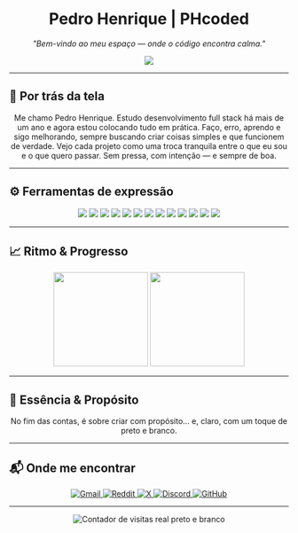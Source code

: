 <h1 align="center">Pedro Henrique  | PHcoded</h1>

<p align="center"><i>"Bem-vindo ao meu espaço — onde o código encontra calma."</i></p>

<!-- Animação com frases suaves, loop infinito -->
<p align="center">
  <img src="https://readme-typing-svg.demolab.com?font=Fira+Code&size=20&duration=3000&pause=1000&color=FFFFFF&center=true&vCenter=true&width=750&repeat=true&lines=Criar+algo+que+faz+sentido,+todo+dia.;Misturando+c%C3%B3digo+e+calma+na+mesma+medida.;Preto,+branco+e+um+toque+de+simplicidade.;Deixa+o+sil%C3%AAncio+falar+entre+as+linhas.;Fluxo+leve,+foco+no+que+importa.;Crescendo+um+passo+de+cada+vez.;Construindo+sem+pressa,+s%C3%B3+com+vontade.;Pensando+antes+de+clicar.;Programar+com+alma+e+sem+neura.;Detalhes+que+contam+hist%C3%B3ria.;coded+by+PH" />
</p>

---

## 🎨 Por trás da tela

<p align="center">
  Me chamo Pedro Henrique. Estudo desenvolvimento full stack há mais de um ano e agora estou colocando tudo em prática.  
  Faço, erro, aprendo e sigo melhorando, sempre buscando criar coisas simples e que funcionem de verdade.  
  Vejo cada projeto como uma troca tranquila entre o que eu sou e o que quero passar.  
  Sem pressa, com intenção — e sempre de boa.
</p>

---

## ⚙️ Ferramentas de expressão

<div align="center">
  <img src="https://img.shields.io/badge/HTML5-111111?style=for-the-badge&logo=html5&logoColor=white"/>
  <img src="https://img.shields.io/badge/CSS3-111111?style=for-the-badge&logo=css3&logoColor=white"/>
  <img src="https://img.shields.io/badge/JavaScript-111111?style=for-the-badge&logo=javascript&logoColor=white"/>
  <img src="https://img.shields.io/badge/Markdown-111111?style=for-the-badge&logo=markdown&logoColor=white"/>
  <img src="https://img.shields.io/badge/Node.js-111111?style=for-the-badge&logo=node.js&logoColor=white"/>
  <img src="https://img.shields.io/badge/Express.js-111111?style=for-the-badge&logo=express&logoColor=white"/>
  <img src="https://img.shields.io/badge/MongoDB-111111?style=for-the-badge&logo=mongodb&logoColor=white"/>
  <img src="https://img.shields.io/badge/JWT-111111?style=for-the-badge&logo=jsonwebtokens&logoColor=white"/>
  <img src="https://img.shields.io/badge/Git-111111?style=for-the-badge&logo=git&logoColor=white"/>
  <img src="https://img.shields.io/badge/GitHub-111111?style=for-the-badge&logo=github&logoColor=white"/>
  <img src="https://img.shields.io/badge/Vercel-111111?style=for-the-badge&logo=vercel&logoColor=white"/>
  <img src="https://img.shields.io/badge/Render-111111?style=for-the-badge&logo=render&logoColor=white"/>
  <img src="https://img.shields.io/badge/Netlify-111111?style=for-the-badge&logo=netlify&logoColor=white"/>
</div>

---

## 📈 Ritmo & Progresso

<div align="center">
  <img height="170" src="https://github-readme-stats.vercel.app/api?username=PHcoded&show_icons=true&theme=dark&hide_border=true&count_private=true&title_color=ffffff&text_color=cccccc&icon_color=ffffff&bg_color=000000" />
  <img height="170" src="https://github-readme-stats.vercel.app/api/top-langs/?username=PHcoded&layout=compact&theme=dark&hide_border=true&title_color=ffffff&text_color=cccccc&bg_color=000000" />
</div>

---

## 🪷 Essência & Propósito

<p align="center">
   No fim das contas, é sobre criar com propósito...  
  e, claro, com um toque de preto e branco.
</p>

---

## 📬 Onde me encontrar

<p align="center">
  <a href="mailto:contact.phdev@gmail.com" target="_blank" rel="noopener noreferrer">
    <img src="https://img.shields.io/badge/Gmail-111111?style=for-the-badge&logo=gmail&logoColor=white" alt="Gmail" />
  </a>
  <a href="https://reddit.com/u/Pithenry" target="_blank" rel="noopener noreferrer">
    <img src="https://img.shields.io/badge/Reddit-111111?style=for-the-badge&logo=reddit&logoColor=white" alt="Reddit" />
  </a>
  <a href="https://x.com/PHthe2000" target="_blank" rel="noopener noreferrer">
    <img src="https://img.shields.io/badge/X-111111?style=for-the-badge&logo=twitter&logoColor=white" alt="X" />
  </a>
  <a href="https://discord.gg/MXRr7HKS" target="_blank" rel="noopener noreferrer">
    <img src="https://img.shields.io/badge/Discord-111111?style=for-the-badge&logo=discord&logoColor=white" alt="Discord" />
  </a>
  <a href="https://github.com/PHcoded" target="_blank" rel="noopener noreferrer">
    <img src="https://img.shields.io/badge/GitHub-111111?style=for-the-badge&logo=github&logoColor=white" alt="GitHub" />
  </a>
</p>

---

<!-- Contador real preto e branco -->
<p align="center">
  <img src="https://phcoded-counter.vercel.app/api/visits?user=PHcoded" alt="Contador de visitas real preto e branco"/>
</p>
